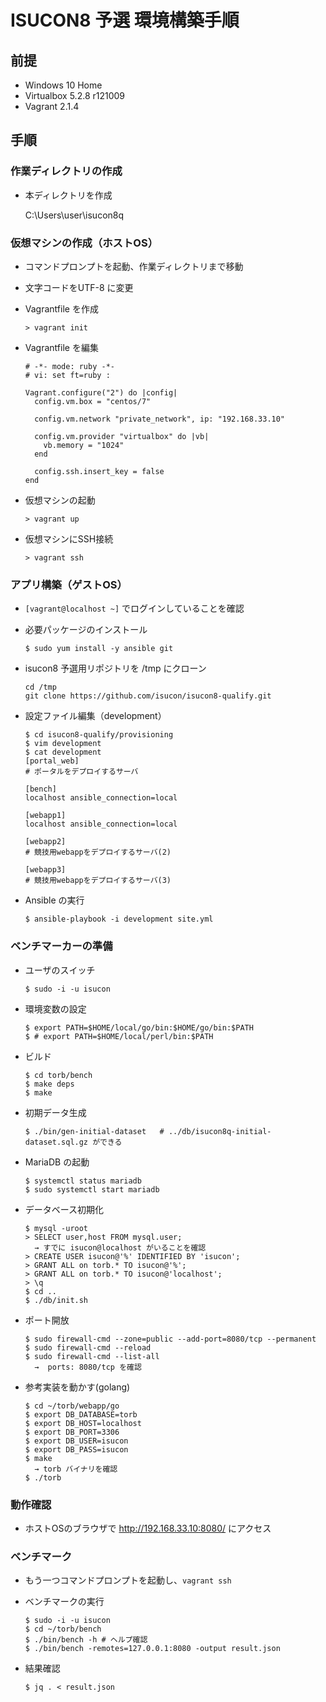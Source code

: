 # ISUCON8 予選 環境構築手順

## 前提
* Windows 10 Home
* Virtualbox 5.2.8 r121009
* Vagrant 2.1.4

## 手順

### 作業ディレクトリの作成
* 本ディレクトリを作成
	
	C:\Users\user\isucon8q

### 仮想マシンの作成（ホストOS）
* コマンドプロンプトを起動、作業ディレクトリまで移動

* 文字コードをUTF-8 に変更

* Vagrantfile を作成
	```
	> vagrant init
	```
* Vagrantfile を編集
	```
	# -*- mode: ruby -*-
	# vi: set ft=ruby :

	Vagrant.configure("2") do |config|
	  config.vm.box = "centos/7"

	  config.vm.network "private_network", ip: "192.168.33.10"

	  config.vm.provider "virtualbox" do |vb|
	    vb.memory = "1024"
	  end

	  config.ssh.insert_key = false
	end
	```

* 仮想マシンの起動
	```
	> vagrant up
	```

* 仮想マシンにSSH接続
	```
	> vagrant ssh
	```

### アプリ構築（ゲストOS）

* `[vagrant@localhost ~]` でログインしていることを確認

* 必要パッケージのインストール
	```
	$ sudo yum install -y ansible git
	```

* isucon8 予選用リポジトリを /tmp にクローン
	```
	cd /tmp
	git clone https://github.com/isucon/isucon8-qualify.git
	```

* 設定ファイル編集（development）
	```
	$ cd isucon8-qualify/provisioning
	$ vim development
	$ cat development
	[portal_web]
	# ポータルをデプロイするサーバ

	[bench]
	localhost ansible_connection=local

	[webapp1]
	localhost ansible_connection=local

	[webapp2]
	# 競技用webappをデプロイするサーバ(2)

	[webapp3]
	# 競技用webappをデプロイするサーバ(3)
	```
	
* Ansible の実行
	```
	$ ansible-playbook -i development site.yml
	```

### ベンチマーカーの準備

* ユーザのスイッチ
	```
	$ sudo -i -u isucon
	```

* 環境変数の設定
	```
	$ export PATH=$HOME/local/go/bin:$HOME/go/bin:$PATH
	$ # export PATH=$HOME/local/perl/bin:$PATH
	```

* ビルド
	```
	$ cd torb/bench
	$ make deps
	$ make
	```

* 初期データ生成
	```
	$ ./bin/gen-initial-dataset   # ../db/isucon8q-initial-dataset.sql.gz ができる
	```

* MariaDB の起動
	```
	$ systemctl status mariadb
	$ sudo systemctl start mariadb
	```

* データベース初期化
	```
	$ mysql -uroot
	> SELECT user,host FROM mysql.user;
	  → すでに isucon@localhost がいることを確認
	> CREATE USER isucon@'%' IDENTIFIED BY 'isucon';
	> GRANT ALL on torb.* TO isucon@'%';
	> GRANT ALL on torb.* TO isucon@'localhost';
	> \q
	$ cd ..
	$ ./db/init.sh
	```

* ポート開放
	```
	$ sudo firewall-cmd --zone=public --add-port=8080/tcp --permanent
	$ sudo firewall-cmd --reload
	$ sudo firewall-cmd --list-all
	  →  ports: 8080/tcp を確認
	```

* 参考実装を動かす(golang)
	```
	$ cd ~/torb/webapp/go
	$ export DB_DATABASE=torb
	$ export DB_HOST=localhost
	$ export DB_PORT=3306
	$ export DB_USER=isucon
	$ export DB_PASS=isucon
	$ make
	  → torb バイナリを確認
	$ ./torb
	```

### 動作確認

* ホストOSのブラウザで http://192.168.33.10:8080/ にアクセス

### ベンチマーク

* もう一つコマンドプロンプトを起動し、`vagrant ssh`

* ベンチマークの実行
	```
	$ sudo -i -u isucon
	$ cd ~/torb/bench
	$ ./bin/bench -h # ヘルプ確認
	$ ./bin/bench -remotes=127.0.0.1:8080 -output result.json
	```

* 結果確認
	```
	$ jq . < result.json
	```







